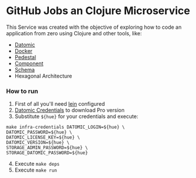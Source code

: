 # GitHub Jobs an Clojure Microservice

This Service was created with the objective of exploring how to code an application from zero using Clojure and other tools, like:

* [Datomic](https://docs.datomic.com/on-prem/getting-started/brief-overview.html)
* [Docker](https://docs.docker.com/get-started/overview/)
* [Pedestal](https://github.com/pedestal/pedestal)
* [Component](https://github.com/stuartsierra/component)
* [Schema](https://github.com/plumatic/schema)
* Hexagonal Architecture

### How to run

1. First of all you'll need [lein](https://leiningen.org/) configured
2. [Datomic Credentials](https://www.datomic.com/get-datomic.html) to download Pro version
3. Substitute `${hue}` for your credentials and execute:
```
make infra-credentials DATOMIC_LOGIN=${hue} \
DATOMIC_PASSWORD=${hue} \
DATOMIC_LICENSE_KEY=${hue} \
DATOMIC_VERSION=${hue} \
STORAGE_ADMIN_PASSWORD=${hue} \
STORAGE_DATOMIC_PASSWORD=${hue}
```
4. Execute `make deps`
5. Execute `make run`